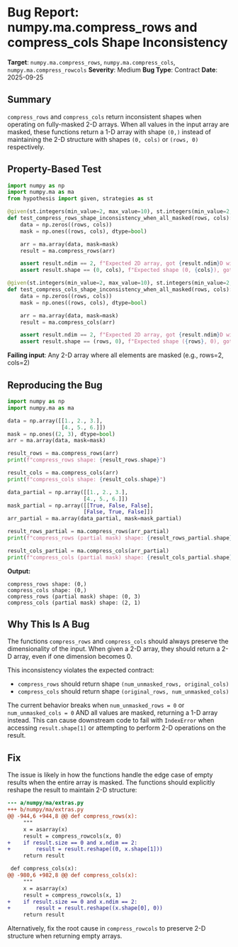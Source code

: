# Bug Report: numpy.ma.compress_rows and compress_cols Shape Inconsistency

**Target**: `numpy.ma.compress_rows`, `numpy.ma.compress_cols`, `numpy.ma.compress_rowcols`
**Severity**: Medium
**Bug Type**: Contract
**Date**: 2025-09-25

## Summary

`compress_rows` and `compress_cols` return inconsistent shapes when operating on fully-masked 2-D arrays. When all values in the input array are masked, these functions return a 1-D array with shape `(0,)` instead of maintaining the 2-D structure with shapes `(0, cols)` or `(rows, 0)` respectively.

## Property-Based Test

```python
import numpy as np
import numpy.ma as ma
from hypothesis import given, strategies as st

@given(st.integers(min_value=2, max_value=10), st.integers(min_value=2, max_value=10))
def test_compress_rows_shape_inconsistency_when_all_masked(rows, cols):
    data = np.zeros((rows, cols))
    mask = np.ones((rows, cols), dtype=bool)

    arr = ma.array(data, mask=mask)
    result = ma.compress_rows(arr)

    assert result.ndim == 2, f"Expected 2D array, got {result.ndim}D with shape {result.shape}"
    assert result.shape == (0, cols), f"Expected shape (0, {cols}), got {result.shape}"

@given(st.integers(min_value=2, max_value=10), st.integers(min_value=2, max_value=10))
def test_compress_cols_shape_inconsistency_when_all_masked(rows, cols):
    data = np.zeros((rows, cols))
    mask = np.ones((rows, cols), dtype=bool)

    arr = ma.array(data, mask=mask)
    result = ma.compress_cols(arr)

    assert result.ndim == 2, f"Expected 2D array, got {result.ndim}D with shape {result.shape}"
    assert result.shape == (rows, 0), f"Expected shape ({rows}, 0), got {result.shape}"
```

**Failing input**: Any 2-D array where all elements are masked (e.g., rows=2, cols=2)

## Reproducing the Bug

```python
import numpy as np
import numpy.ma as ma

data = np.array([[1., 2., 3.],
                 [4., 5., 6.]])
mask = np.ones((2, 3), dtype=bool)
arr = ma.array(data, mask=mask)

result_rows = ma.compress_rows(arr)
print(f"compress_rows shape: {result_rows.shape}")

result_cols = ma.compress_cols(arr)
print(f"compress_cols shape: {result_cols.shape}")

data_partial = np.array([[1., 2., 3.],
                        [4., 5., 6.]])
mask_partial = np.array([[True, False, False],
                        [False, True, False]])
arr_partial = ma.array(data_partial, mask=mask_partial)

result_rows_partial = ma.compress_rows(arr_partial)
print(f"compress_rows (partial mask) shape: {result_rows_partial.shape}")

result_cols_partial = ma.compress_cols(arr_partial)
print(f"compress_cols (partial mask) shape: {result_cols_partial.shape}")
```

**Output:**
```
compress_rows shape: (0,)
compress_cols shape: (0,)
compress_rows (partial mask) shape: (0, 3)
compress_cols (partial mask) shape: (2, 1)
```

## Why This Is A Bug

The functions `compress_rows` and `compress_cols` should always preserve the dimensionality of the input. When given a 2-D array, they should return a 2-D array, even if one dimension becomes 0.

This inconsistency violates the expected contract:
- `compress_rows` should return shape `(num_unmasked_rows, original_cols)`
- `compress_cols` should return shape `(original_rows, num_unmasked_cols)`

The current behavior breaks when `num_unmasked_rows = 0` or `num_unmasked_cols = 0` AND all values are masked, returning a 1-D array instead. This can cause downstream code to fail with `IndexError` when accessing `result.shape[1]` or attempting to perform 2-D operations on the result.

## Fix

The issue is likely in how the functions handle the edge case of empty results when the entire array is masked. The functions should explicitly reshape the result to maintain 2-D structure:

```diff
--- a/numpy/ma/extras.py
+++ b/numpy/ma/extras.py
@@ -944,6 +944,8 @@ def compress_rows(x):
     """
     x = asarray(x)
     result = compress_rowcols(x, 0)
+    if result.size == 0 and x.ndim == 2:
+        result = result.reshape((0, x.shape[1]))
     return result

 def compress_cols(x):
@@ -980,6 +982,8 @@ def compress_cols(x):
     """
     x = asarray(x)
     result = compress_rowcols(x, 1)
+    if result.size == 0 and x.ndim == 2:
+        result = result.reshape((x.shape[0], 0))
     return result
```

Alternatively, fix the root cause in `compress_rowcols` to preserve 2-D structure when returning empty arrays.